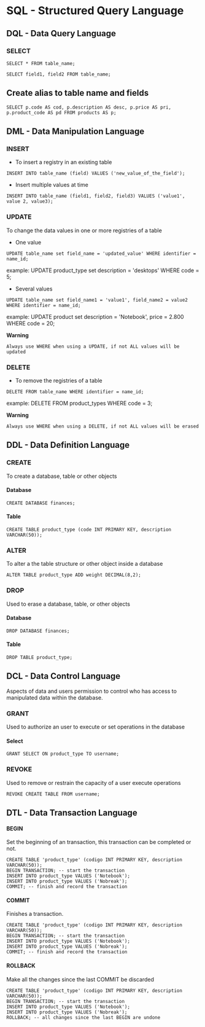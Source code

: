 # SQL - Structured Query Language

## DQL - Data Query Language

### SELECT

```
SELECT * FROM table_name;
```

```
SELECT field1, field2 FROM table_name;
```

## Create alias to table name and fields

```
SELECT p.code AS cod, p.description AS desc, p.price AS pri, p.product_code AS pd FROM products AS p; 
```

## DML - Data Manipulation Language

### INSERT
- To insert a registry in an existing table

```
INSERT INTO table_name (field) VALUES ('new_value_of_the_field');
```

- Insert multiple values at time

```
INSERT INTO table_name (field1, field2, field3) VALUES ('value1', value 2, value3);
```

### UPDATE
 To change the data values in one or more registries of a table
 
 * One value
``` 
UPDATE table_name set field_name = 'updated_value' WHERE identifier = name_id;
```
example: UPDATE product_type set description = 'desktops' WHERE code = 5;
    
* Several values
```
UPDATE table_name set field_name1 = 'value1', field_name2 = value2 WHERE identifier = name_id;
```
example: UPDATE product set description = 'Notebook', price = 2.800 WHERE code = 20;

**Warning**

```Always use WHERE when using a UPDATE, if not ALL values will be updated``` 

### DELETE
- To remove the registries of a table

```
DELETE FROM table_name WHERE identifier = name_id;
```
example: DELETE FROM product_types WHERE code = 3;

**Warning**

```Always use WHERE when using a DELETE, if not ALL values will be erased``` 

## DDL - Data Definition Language

### CREATE
To create a database, table or other objects

#### Database
```
CREATE DATABASE finances;

```
#### Table
```
CREATE TABLE product_type (code INT PRIMARY KEY, description VARCHAR(50));
```

### ALTER
To alter a the table structure or other object inside a database
```
ALTER TABLE product_type ADD weight DECIMAL(8,2);
```

### DROP
Used to erase a database, table, or other objects

#### Database
```
DROP DATABASE finances;
```
#### Table
```
DROP TABLE product_type;
```

## DCL - Data Control Language
Aspects of data and users permission to control who has access to manipulated data within the database.

### GRANT
Used to authorize an user to execute or set operations in the database
#### Select
```
GRANT SELECT ON product_type TO username;
```

### REVOKE

Used to remove or restrain the capacity of a user execute operations
```
REVOKE CREATE TABLE FROM username;
```

## DTL - Data Transaction Language
#### BEGIN
Set the beginning of an transaction, this transaction can be completed or not. 
```
CREATE TABLE 'product_type' (codigo INT PRIMARY KEY, description VARCHAR(50));
BEGIN TRANSACTION; -- start the transaction
INSERT INTO product_type VALUES ('Notebook');
INSERT INTO product_type VALUES ('Nobreak');
COMMIT; -- finish and record the transaction
```

#### COMMIT
Finishes a transaction.
```
CREATE TABLE 'product_type' (codigo INT PRIMARY KEY, description VARCHAR(50));
BEGIN TRANSACTION; -- start the transaction
INSERT INTO product_type VALUES ('Notebook');
INSERT INTO product_type VALUES ('Nobreak');
COMMIT; -- finish and record the transaction
```

#### ROLLBACK
Make all the changes since the last COMMIT be discarded
```
CREATE TABLE 'product_type' (codigo INT PRIMARY KEY, description VARCHAR(50));
BEGIN TRANSACTION; -- start the transaction
INSERT INTO product_type VALUES ('Notebook');
INSERT INTO product_type VALUES ('Nobreak');
ROLLBACK; -- all changes since the last BEGIN are undone
```